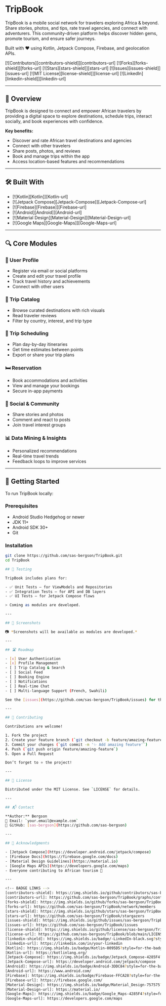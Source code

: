 # TripBook

TripBook is a mobile social network for travelers exploring Africa & beyond. Share stories, photos, and tips, rate travel agencies, and connect with adventurers. This community-driven platform helps discover hidden gems, promote tourism, and ensure safer journeys.

Built with ❤️ using Kotlin, Jetpack Compose, Firebase, and geolocation APIs.

<a id="readme-top"></a>

<!-- BADGES -->
[![Contributors][contributors-shield]][contributors-url]
[![Forks][forks-shield]][forks-url]
[![Stars][stars-shield]][stars-url]
[![Issues][issues-shield]][issues-url]
[![MIT License][license-shield]][license-url]
[![LinkedIn][linkedin-shield]][linkedin-url]

---

## 📱 Overview

TripBook is designed to connect and empower African travelers by providing a digital space to explore destinations, schedule trips, interact socially, and book experiences with confidence.

**Key benefits:**
- Discover and rate African travel destinations and agencies
- Connect with other travelers
- Share posts, photos, and reviews
- Book and manage trips within the app
- Access location-based features and recommendations

---

## 🛠️ Built With

- [![Kotlin][Kotlin]][Kotlin-url]
- [![Jetpack Compose][Jetpack-Compose]][Jetpack-Compose-url]
- [![Firebase][Firebase]][Firebase-url]
- [![Android][Android]][Android-url]
- [![Material Design][Material-Design]][Material-Design-url]
- [![Google Maps][Google-Maps]][Google-Maps-url]

---

## 🔍 Core Modules

### 👤 User Profile
- Register via email or social platforms
- Create and edit your travel profile
- Track travel history and achievements
- Connect with other users

### 🧭 Trip Catalog
- Browse curated destinations with rich visuals
- Read traveler reviews
- Filter by country, interest, and trip type

### 📅 Trip Scheduling
- Plan day-by-day itineraries
- Get time estimates between points
- Export or share your trip plans

### 🛏️ Reservation
- Book accommodations and activities
- View and manage your bookings
- Secure in-app payments

### 💬 Social & Community
- Share stories and photos
- Comment and react to posts
- Join travel interest groups

### 📊 Data Mining & Insights
- Personalized recommendations
- Real-time travel trends
- Feedback loops to improve services

---

## 🚀 Getting Started

To run TripBook locally:

### Prerequisites
- Android Studio Hedgehog or newer
- JDK 11+
- Android SDK 30+
- Git

### Installation

```bash
git clone https://github.com/sas-bergson/TripBook.git
cd TripBook

## 🧪 Testing

TripBook includes plans for:

- ✅ Unit Tests – for ViewModels and Repositories
- ✅ Integration Tests – for API and DB layers
- ✅ UI Tests – for Jetpack Compose flows

> Coming as modules are developed.

---

## 📸 Screenshots

📷 *Screenshots will be available as modules are developed.*

---

## 🛣️ Roadmap

- [x] User Authentication
- [x] Profile Management
- [ ] Trip Catalog & Search
- [ ] Social Feed
- [ ] Booking Engine
- [ ] Notifications
- [ ] Real-time Chat
- [ ] Multi-language Support (French, Swahili)

See the [issues](https://github.com/sas-bergson/TripBook/issues) for the full list.

---

## 🤝 Contributing

Contributions are welcome!

1. Fork the project  
2. Create your feature branch (`git checkout -b feature/amazing-feature`)  
3. Commit your changes (`git commit -m '✨ Add amazing feature'`)  
4. Push (`git push origin feature/amazing-feature`)  
5. Open a Pull Request  

Don’t forget to ⭐ the project!

---

## 📄 License

Distributed under the MIT License. See `LICENSE` for details.

---

## 📬 Contact

**Author:** Bergson  
📧 Email: `your.email@example.com`  
🔗 GitHub: [sas-bergson](https://github.com/sas-bergson)

---

## 🙌 Acknowledgments

- [Jetpack Compose](https://developer.android.com/jetpack/compose)
- [Firebase Docs](https://firebase.google.com/docs)
- [Material Design Guidelines](https://material.io)
- [Google Maps APIs](https://developers.google.com/maps)
- Everyone contributing to African tourism 💚

---

<!-- BADGE LINKS -->
[contributors-shield]: https://img.shields.io/github/contributors/sas-bergson/TripBook.svg?style=for-the-badge
[contributors-url]: https://github.com/sas-bergson/TripBook/graphs/contributors
[forks-shield]: https://img.shields.io/github/forks/sas-bergson/TripBook.svg?style=for-the-badge
[forks-url]: https://github.com/sas-bergson/TripBook/network/members
[stars-shield]: https://img.shields.io/github/stars/sas-bergson/TripBook.svg?style=for-the-badge
[stars-url]: https://github.com/sas-bergson/TripBook/stargazers
[issues-shield]: https://img.shields.io/github/issues/sas-bergson/TripBook.svg?style=for-the-badge
[issues-url]: https://github.com/sas-bergson/TripBook/issues
[license-shield]: https://img.shields.io/github/license/sas-bergson/TripBook.svg?style=for-the-badge
[license-url]: https://github.com/sas-bergson/TripBook/blob/main/LICENSE
[linkedin-shield]: https://img.shields.io/badge/-LinkedIn-black.svg?style=for-the-badge&logo=linkedin&colorB=555
[linkedin-url]: https://linkedin.com/in/your-linkedin
[Kotlin]: https://img.shields.io/badge/Kotlin-0095D5?style=for-the-badge&logo=kotlin&logoColor=white
[Kotlin-url]: https://kotlinlang.org/
[Jetpack-Compose]: https://img.shields.io/badge/Jetpack_Compose-4285F4?style=for-the-badge&logo=jetpackcompose&logoColor=white
[Jetpack-Compose-url]: https://developer.android.com/jetpack/compose
[Android]: https://img.shields.io/badge/Android-3DDC84?style=for-the-badge&logo=android&logoColor=white
[Android-url]: https://www.android.com/
[Firebase]: https://img.shields.io/badge/Firebase-FFCA28?style=for-the-badge&logo=firebase&logoColor=black
[Firebase-url]: https://firebase.google.com/
[Material-Design]: https://img.shields.io/badge/Material_Design-757575?style=for-the-badge&logo=materialdesign&logoColor=white
[Material-Design-url]: https://material.io/
[Google-Maps]: https://img.shields.io/badge/Google_Maps-4285F4?style=for-the-badge&logo=googlemaps&logoColor=white
[Google-Maps-url]: https://developers.google.com/maps

